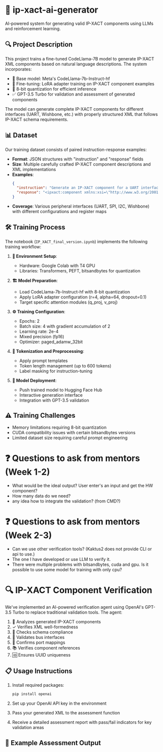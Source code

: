 # 🧩 ip-xact-ai-generator
AI-powered system for generating valid IP-XACT components using LLMs and reinforcement learning.

## 🔍 Project Description
This project trains a fine-tuned CodeLlama-7B model to generate IP-XACT XML components based on natural language descriptions. The system incorporates:

- 🧠 Base model: Meta's CodeLlama-7b-Instruct-hf
- 🔄 Fine-tuning: LoRA adapter training on IP-XACT component examples
- 🔹 8-bit quantization for efficient inference
- ✅ GPT-3.5 Turbo for validation and assessment of generated components

The model can generate complete IP-XACT components for different interfaces (UART, Wishbone, etc.) with properly structured XML that follows IP-XACT schema requirements.

## 📊 Dataset
Our training dataset consists of paired instruction-response examples:
- **Format**: JSON structures with "instruction" and "response" fields
- **Size**: Multiple carefully crafted IP-XACT component descriptions and XML implementations
- **Examples**:
  ```json
  {
    "instruction": "Generate an IP-XACT component for a UART interface including registers for baud rate, control, status, and data.",
    "response": "<ipxact:component xmlns:xsi=\"http://www.w3.org/2001/XMLSchema-instance\"...>...</ipxact:component>"
  }
  ```
- **Coverage**: Various peripheral interfaces (UART, SPI, I2C, Wishbone) with different configurations and register maps

## 🛠️ Training Process
The notebook (`IP_XACT_final_version.ipynb`) implements the following training workflow:

1. **🔌 Environment Setup**:
   - Hardware: Google Colab with T4 GPU
   - Libraries: Transformers, PEFT, bitsandbytes for quantization

2. **🏗️ Model Preparation**:
   - Load CodeLlama-7b-Instruct-hf with 8-bit quantization
   - Apply LoRA adapter configuration (r=4, alpha=64, dropout=0.1)
   - Target specific attention modules (q_proj, v_proj)

3. **⚙️ Training Configuration**:
   - Epochs: 2
   - Batch size: 4 with gradient accumulation of 2
   - Learning rate: 2e-4
   - Mixed precision (fp16)
   - Optimizer: paged_adamw_32bit

4. **🔄 Tokenization and Preprocessing**:
   - Apply prompt templates
   - Token length management (up to 600 tokens)
   - Label masking for instruction-tuning

5. **🚀 Model Deployment**:
   - Push trained model to Hugging Face Hub
   - Interactive generation interface
   - Integration with GPT-3.5 validation

## ⚠️ Training Challenges
- Memory limitations requiring 8-bit quantization
- CUDA compatibility issues with certain bitsandbytes versions
- Limited dataset size requiring careful prompt engineering

# ❓ Questions to ask from mentors (Week 1-2)
- What would be the ideal output? User enter's an input and get the HW component?
- How many data do we need?
- any idea how to integrate the validation? (from CMD?)

# ❓ Questions to ask from mentors (Week 2-3)
- Can we use other verification tools? (Kaktus2 does not provide CLI or api to use.)
- The one I have developed or use LLM to verify it.
- There were multiple problems with bitsandbytes, cuda and gpu. Is it possible to use some model for training with only cpu?

# 🔍 IP-XACT Component Verification
We've implemented an AI-powered verification agent using OpenAI's GPT-3.5 Turbo to replace traditional validation tools. The agent:

1. 🔎 Analyzes generated IP-XACT components
2. ✓ Verifies XML well-formedness 
3. 📐 Checks schema compliance
4. 🔄 Validates bus interfaces
5. 🔗 Confirms port mappings
6. 📚 Verifies component references
7. 🆔 Ensures UUID uniqueness

## 📋 Usage Instructions
1. Install required packages:
   ```bash
   pip install openai
   ```

2. Set up your OpenAI API key in the environment
3. Pass your generated XML to the assessment function
4. Receive a detailed assessment report with pass/fail indicators for key validation areas

## 📝 Example Assessment Output
